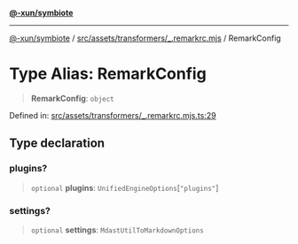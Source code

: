 [**@-xun/symbiote**](../../../../../README.md)

***

[@-xun/symbiote](../../../../../README.md) / [src/assets/transformers/\_.remarkrc.mjs](../README.md) / RemarkConfig

# Type Alias: RemarkConfig

> **RemarkConfig**: `object`

Defined in: [src/assets/transformers/\_.remarkrc.mjs.ts:29](https://github.com/Xunnamius/symbiote/blob/da0014a3d8fa3571177d2af968ce57f9fecbb1ee/src/assets/transformers/_.remarkrc.mjs.ts#L29)

## Type declaration

### plugins?

> `optional` **plugins**: `UnifiedEngineOptions`\[`"plugins"`\]

### settings?

> `optional` **settings**: `MdastUtilToMarkdownOptions`
